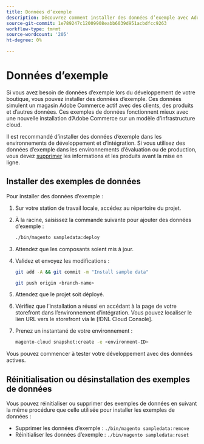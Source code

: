 ```yaml
---
title: Données d’exemple
description: Découvrez comment installer des données d’exemple avec Adobe Commerce sur une infrastructure cloud.
source-git-commit: 1e789247c12009908eabb6039d951acbdfcc9263
workflow-type: tm+mt
source-wordcount: '205'
ht-degree: 0%

---
```


# Données d’exemple

Si vous avez besoin de données d’exemple lors du développement de votre boutique, vous pouvez installer des données d’exemple. Ces données simulent un magasin Adobe Commerce actif avec des clients, des produits et d’autres données. Ces exemples de données fonctionnent mieux avec une nouvelle installation d’Adobe Commerce sur un modèle d’infrastructure cloud.

Il est recommandé d’installer des données d’exemple dans les environnements de développement et d’intégration. Si vous utilisez des données d’exemple dans les environnements d’évaluation ou de production, vous devez [supprimer](#reset-or-uninstall-sample-data) les informations et les produits avant la mise en ligne.

## Installer des exemples de données

Pour installer des données d’exemple :

1. Sur votre station de travail locale, accédez au répertoire du projet.

1. À la racine, saisissez la commande suivante pour ajouter des données d’exemple :

   ```bash
   ./bin/magento sampledata:deploy
   ```

1. Attendez que les composants soient mis à jour.

1. Validez et envoyez les modifications :

   ```bash
   git add -A && git commit -m "Install sample data"
   ```

   ```bash
   git push origin <branch-name>
   ```

1. Attendez que le projet soit déployé.

1. Vérifiez que l’installation a réussi en accédant à la page de votre storefront dans l’environnement d’intégration. Vous pouvez localiser le lien URL vers le storefront via le [!DNL Cloud Console].

1. Prenez un instantané de votre environnement :

   ```bash
   magento-cloud snapshot:create -e <environment-ID>
   ```

Vous pouvez commencer à tester votre développement avec des données actives.

## Réinitialisation ou désinstallation des exemples de données

Vous pouvez réinitialiser ou supprimer des exemples de données en suivant la même procédure que celle utilisée pour installer les exemples de données :

- Supprimer les données d’exemple : `./bin/magento sampledata:remove`
- Réinitialiser les données d’exemple : `./bin/magento sampledata:reset`
